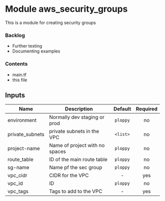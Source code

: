 # Module aws_security_groups

This is a module for creating security groups

### Backlog

 - Further testing
 - Documenting examples

### Contents

 - main.tf
 - this file


## Inputs

| Name | Description | Default | Required |
|------|-------------|:-----:|:-----:|
| environment | Normally dev staging or prod | `ploppy` | no |
| private_subnets | private subnets in the VPC | `<list>` | no |
| project-name | Name of project with no spaces | `ploppy` | no |
| route_table | ID of the main route table | `ploppy` | no |
| sg-name | Name pf the sec group | `ploppy` | no |
| vpc_cidr | CIDR for the VPC | - | yes |
| vpc_id | ID | `ploppy` | no |
| vpc_tags | Tags to add to the VPC | - | yes |

